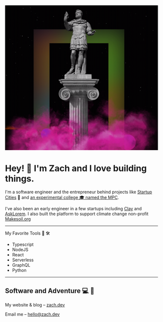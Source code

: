![screenshot of zach.dev](https://github.com/zcaceres/zcaceres/blob/master/screenshot.png)

# Hey! 👋 I'm Zach and I love building things.

I'm a software engineer and the entrepreneur behind projects like [Startup Cities](https://web.archive.org/web/20191216233819/https://www.virgin.com/entrepreneur/startup-cities-can-entrepreneurship-save-politics) 🌆 and [an experimental college 🎓 named the MPC](https://mpc.ufm.edu/).

I've also been an early engineer in a few startups including [Clay](https://www.clay.run) and [AskLorem](https://www.asklorem.com). I also built the platform to support climate change non-profit [Makesoil.org](https://www.makesoil.org)

_____

My Favorite Tools 🧰 🛠️
- Typescript
- NodeJS
- React
- Serverless
- GraphQL
- Python

_____

## Software and Adventure 💻 🤠

My website & blog – [zach.dev](https://www.zach.dev)

Email me – [hello@zach.dev](mailto:hello@zach.dev)
